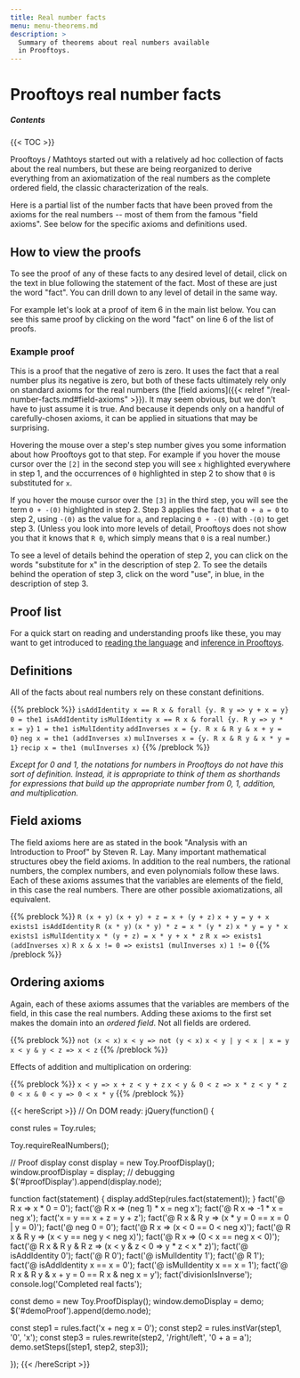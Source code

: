 ```yaml
---
title: Real number facts
menu: menu-theorems.md
description: >
  Summary of theorems about real numbers available
  in Prooftoys.
---
```


# Prooftoys real number facts

##### Contents

{{< TOC >}}

Prooftoys / Mathtoys started out with a relatively ad hoc collection
of facts about the real numbers, but these are being reorganized to
derive everything from an axiomatization of the real numbers as the
complete ordered field, the classic characterization of the reals.

Here is a partial list of the number facts that have been proved from
the axioms for the real numbers -- most of them from the famous "field
axioms".  See below for the specific axioms and definitions used.

## How to view the proofs

To see the proof of any of these facts to any desired level of
detail, click on the text in blue following the statement of
the fact.  Most of these are just the word "fact".  You can drill
down to any level of detail in the same way.

For example let's look at a proof of item 6 in the main list below.
You can see this same proof by clicking on the word "fact" on line 6
of the list of proofs.

### Example proof

This is a proof that the negative of zero is zero.  It uses the fact
that a real number plus its negative is zero, but both of these facts
ultimately rely only on standard axioms for the real numbers (the
[field axioms]({{< relref "/real-number-facts.md#field-axioms" >}}).
It may seem obvious, but we don't have to just assume it is true.  And
because it depends only on a handful of carefully-chosen axioms,
it can be applied in situations that may be surprising.

<div id=demoProof style="margin-bottom: 1em"></div>

Hovering the mouse over a step's step number gives you some
information about how Prooftoys got to that step.  For example if you
hover the mouse cursor over the `[2]` in the second step you will see
`x` highlighted everywhere in step 1, and the occurrences of `0`
highlighted in step 2 to show that `0` is substituted for `x`.

If you hover the mouse cursor over the `[3]` in the third step, you
will see the term `0 + -(0)` highlighted in step 2.  Step 3 applies
the fact that `0 + a = 0` to step 2, using `-(0)` as the value for
`a`, and replacing `0 + -(0)` with `-(0)` to get step 3.  (Unless you
look into more levels of detail, Prooftoys does not show you that it
knows that `R 0`, which simply means that `0` is a real number.)

To see a level of details behind the operation of step 2, you can
click on the words "substitute for x" in the description of step 2.
To see the details behind the operation of step 3, click on the word
"use", in blue, in the description of step 3.

## Proof list

For a quick start on reading and understanding proofs like these, you
may want to get introduced to [reading the language](/language-intro/)
and [inference in Prooftoys](/inference/).

<div id=proofDisplay style="margin-bottom: 1em"></div>

## Definitions

All of the facts about real numbers rely on these constant
definitions.

{{% preblock %}}
`isAddIdentity x == R x & forall {y. R y => y + x = y}`
`0 = the1 isAddIdentity`
`isMulIdentity x == R x & forall {y. R y => y * x = y}`
`1 = the1 isMulIdentity`
`addInverses x = {y. R x & R y & x + y = 0}`
`neg x = the1 (addInverses x)`
`mulInverses x = {y. R x & R y & x * y = 1}`
`recip x = the1 (mulInverses x)`
{{% /preblock %}}

*Except for 0 and 1, the notations for numbers in Prooftoys do not
have this sort of definition.  Instead, it is appropriate to think of
them as shorthands for expressions that build up the appropriate
number from 0, 1, addition, and multiplication.*

## Field axioms

The field axioms here are as stated in the book "Analysis with an
Introduction to Proof" by Steven R. Lay.  Many important mathematical
structures obey the field axioms.  In addition to the real numbers,
the rational numbers, the complex numbers, and even polynomials
follow these laws.  Each of these axioms assumes that the variables
are elements of the field, in this case the real numbers.
There are other possible axiomatizations, all equivalent.

{{% preblock %}}
`R (x + y)`
`(x + y) + z = x + (y + z)`
`x + y = y + x`
`exists1 isAddIdentity`
`R (x * y)`
`(x * y) * z = x * (y * z)`
`x * y = y * x`
`exists1 isMulIdentity`
`x * (y + z) = x * y + x * z`
`R x => exists1 (addInverses x)`
`R x & x != 0 => exists1 (mulInverses x)`
`1 != 0`
{{% /preblock %}}

## Ordering axioms

Again, each of these axioms assumes that the variables are members of
the field, in this case the real numbers.  Adding these axioms to the
first set makes the domain into an _ordered field_.  Not all fields
are ordered.

{{% preblock %}}
`not (x < x)`
`x < y => not (y < x)`
`x < y | y < x | x = y`
`x < y & y < z => x < z`
{{% /preblock %}}

Effects of addition and multiplication on ordering:

{{% preblock %}}
`x < y => x + z < y + z`
`x < y & 0 < z => x * z < y * z`
`0 < x & 0 < y => 0 < x * y`
{{% /preblock %}}


{{< hereScript >}}
// On DOM ready:
jQuery(function() {

  const rules = Toy.rules;
  
  Toy.requireRealNumbers();

  // Proof display
  const display = new Toy.ProofDisplay();
  window.proofDisplay = display;  // debugging
  $('#proofDisplay').append(display.node);

  function fact(statement) {
    display.addStep(rules.fact(statement));
  }
  fact('@ R x => x * 0 = 0');
  fact('@ R x => (neg 1) * x = neg x');
  fact('@ R x => -1 * x = neg x');
  fact('x = y == x + z = y + z');
  fact('@ R x & R y => (x * y = 0 == x = 0 | y = 0)');
  fact('@ neg 0 = 0');
  fact('@ R x => (x < 0 == 0 < neg x)');
  fact('@ R x & R y => (x < y == neg y < neg x)');
  fact('@ R x => (0 < x == neg x < 0)');
  fact('@ R x & R y & R z => (x < y & z < 0 => y * z < x * z)');
  fact('@ isAddIdentity 0');
  fact('@ R 0');
  fact('@ isMulIdentity 1');
  fact('@ R 1');
  fact('@ isAddIdentity x == x = 0');
  fact('@ isMulIdentity x == x = 1');
  fact('@ R x & R y & x + y = 0 == R x & neg x = y');
  fact('divisionIsInverse');
  console.log('Completed real facts');

  const demo = new Toy.ProofDisplay();
  window.demoDisplay = demo;
  $('#demoProof').append(demo.node);
  
  const step1 = rules.fact('x + neg x = 0');
  const step2 = rules.instVar(step1, '0', 'x');
  const step3 = rules.rewrite(step2, '/right/left', '0 + a = a');
  demo.setSteps([step1, step2, step3]);

});
{{< /hereScript >}}
